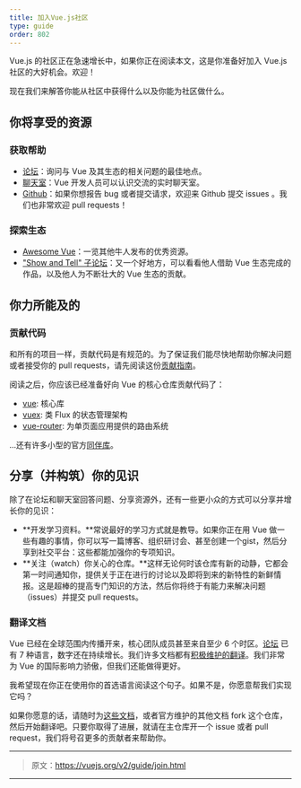```yaml
---
title: 加入Vue.js社区
type: guide
order: 802
---
```


Vue.js 的社区正在急速增长中，如果你正在阅读本文，这是你准备好加入 Vue.js 社区的大好机会。欢迎！

现在我们来解答你能从社区中获得什么以及你能为社区做什么。

## 你将享受的资源

### 获取帮助

- [论坛](http://forum.vuejs.org/)：询问与 Vue 及其生态的相关问题的最佳地点。
- [聊天室](https://chat.vuejs.org/)：Vue 开发人员可以认识交流的实时聊天室。
- [Github](https://github.com/vuejs)：如果你想报告 bug 或者提交请求，欢迎来 Github 提交 issues 。我们也非常欢迎 pull requests！

### 探索生态

- [Awesome Vue](https://github.com/vuejs/awesome-vue)：一览其他牛人发布的优秀资源。
- ["Show and Tell" 子论坛](http://forum.vuejs.org/c/show-and-tell)：又一个好地方，可以看看他人借助 Vue 生态完成的作品，以及他人为不断壮大的 Vue 生态的贡献。

## 你力所能及的

### 贡献代码

和所有的项目一样，贡献代码是有规范的。为了保证我们能尽快地帮助你解决问题或者接受你的 pull requests，请先阅读这份[贡献指南](https://github.com/vuejs/vue/blob/dev/.github/CONTRIBUTING.md)。

阅读之后，你应该已经准备好向 Vue 的核心仓库贡献代码了：

- [vue](https://github.com/vuejs/vue): 核心库
- [vuex](https://github.com/vuejs/vuex): 类 Flux 的状态管理架构
- [vue-router](https://github.com/vuejs/vue-router): 为单页面应用提供的路由系统

...还有许多小型的官方[同伴库](https://github.com/vuejs)。

## 分享（并构筑）你的见识

除了在论坛和聊天室回答问题、分享资源外，还有一些更小众的方式可以分享并增长你的见识：

- **开发学习资料。**常说最好的学习方式就是教导。如果你正在用 Vue 做一些有趣的事情，你可以写一篇博客、组织研讨会、甚至创建一个gist，然后分享到社交平台：这些都能加强你的专项知识。
- **关注（watch）你关心的仓库。**这样无论何时该仓库有新的动静，它都会第一时间通知你，提供关于正在进行的讨论以及即将到来的新特性的新鲜情报。这是超棒的提高专门知识的方法，然后你将终于有能力来解决问题（issues）并提交 pull requests。

### 翻译文档

Vue 已经在全球范围内传播开来，核心团队成员甚至来自至少 6 个时区。[论坛](http://forum.vuejs.org/) 已有 7 种语言，数字还在持续增长。我们许多文档都有[积极维护的翻译](https://github.com/vuejs?utf8=%E2%9C%93&query=vuejs.org)。我们非常为 Vue 的国际影响力骄傲，但我们还能做得更好。

我希望现在你正在使用你的首选语言阅读这个句子。如果不是，你愿意帮我们实现它吗？

如果你愿意的话，请随时为[这些文档](https://github.com/vuejs/vuejs.org/)，或者官方维护的其他文档 fork 这个仓库，然后开始翻译吧。只要你取得了进展，就请在主仓库开一个 issue 或者 pull request，我们将号召更多的贡献者来帮助你。

***

> 原文：https://vuejs.org/v2/guide/join.html

***
